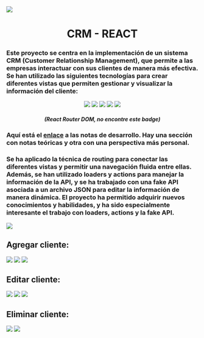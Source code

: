 <img src="https://media.licdn.com/dms/image/D4D16AQHOHQ6Q0LtjrA/profile-displaybackgroundimage-shrink_350_1400/0/1681584517093?e=1687996800&v=beta&t=zI2FhAcXiYGScnxx_dsKE-xX11NhJ08AS8dHOLEHhU0"/>

<h1 align="center" > CRM - REACT </h1>

<h3> 
Este proyecto se centra en la implementación de un sistema CRM (Customer Relationship Management), que permite a las empresas interactuar con sus clientes de manera más efectiva. Se han utilizado las siguientes tecnologías para crear diferentes vistas que permiten gestionar y visualizar la información del cliente: 
</h3>



<div align="center">

 <img src="https://img.shields.io/badge/React-20232A?style=for-the-badge&logo=react&logoColor=61DAFB">
 
 <img src="https://img.shields.io/badge/React_Router-CA4245?style=for-the-badge&logo=react-router&logoColor=white"> 
 
 <img src="https://img.shields.io/badge/Vite-B73BFE?style=for-the-badge&logo=vite&logoColor=FFD62E">
 
 <img src="https://img.shields.io/badge/Tailwind_CSS-38B2AC?style=for-the-badge&logo=tailwind-css&logoColor=white">
 
 <img src="https://img.shields.io/badge/json-5E5C5C?style=for-the-badge&logo=json&logoColor=white">

</div>

<h5 align="center" >(React Router DOM, no encontre este badge)</h5>

<h3>Aquí está el <a href="https://www.notion.so/CRM-22cbaa2e925d40a99911b3370ed6b738">enlace</a> a las notas de desarrollo. Hay una sección con notas teóricas y otra con una perspectiva más personal.</h3>


<h3> 
Se ha aplicado la técnica de routing para conectar las diferentes vistas y permitir una navegación fluida entre ellas. Además, se han utilizado loaders y actions para manejar la información de la API, y se ha trabajado con una fake API asociada a un archivo JSON para editar la información de manera dinámica. El proyecto ha permitido adquirir nuevos conocimientos y habilidades, y ha sido especialmente interesante el trabajo con loaders, actions y la fake API.
</h3>

<img src="https://i.ibb.co/NWxZqZn/Captura-desde-2023-03-15-19-20-01.png"/>
<h2>Agregar cliente:</h2>
<img src="https://i.ibb.co/MNgL7Vp/Captura-desde-2023-03-15-19-19-55.png"/>
<img src="https://i.ibb.co/PZmHwsj/Captura-desde-2023-03-15-19-20-35.png"/>
<img src="https://i.ibb.co/6Bq2HzJ/Captura-desde-2023-03-15-19-20-38.png"/>
<h2>Editar cliente:</h2>
<img src="https://i.ibb.co/yYgxrvL/Captura-desde-2023-03-15-19-20-43.png"/>
<img src="https://i.ibb.co/pRWC7HX/Captura-desde-2023-03-15-19-20-52.png"/>
<img src="https://i.ibb.co/HKpdSXc/Captura-desde-2023-03-15-19-20-55.png"/>
<h2>Eliminar cliente:</h2>
<img src="https://i.ibb.co/4VQ9vXT/Captura-desde-2023-03-15-19-21-05.png"/>
<img src="https://i.ibb.co/H47n46s/Captura-desde-2023-03-15-19-21-07.png"/>

